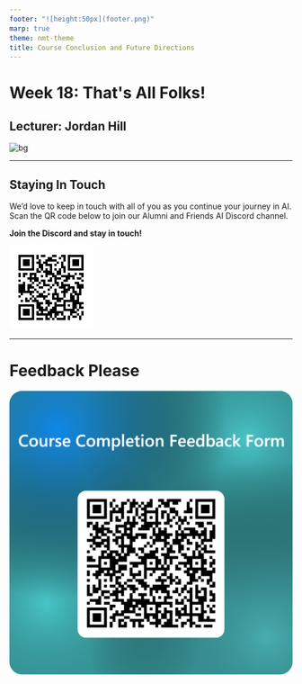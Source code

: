 ```yaml
---
footer: "![height:50px](footer.png)"
marp: true
theme: nmt-theme
title: Course Conclusion and Future Directions
---
```


<!-- _class: lead -->
# Week 18: That's All Folks!

## Lecturer: Jordan Hill

![bg](https://images-wixmp-ed30a86b8c4ca887773594c2.wixmp.com/f/afa6e72c-8df3-4d8a-aba0-d3d8c0404e28/dgeejdo-2636687f-dce2-4182-9061-f44831261ec0.jpg/v1/fill/w_922,h_866,q_70,strp/ai_gaze_by_roguedawg777_dgeejdo-pre.jpg?token=eyJ0eXAiOiJKV1QiLCJhbGciOiJIUzI1NiJ9.eyJzdWIiOiJ1cm46YXBwOjdlMGQxODg5ODIyNjQzNzNhNWYwZDQxNWVhMGQyNmUwIiwiaXNzIjoidXJuOmFwcDo3ZTBkMTg4OTgyMjY0MzczYTVmMGQ0MTVlYTBkMjZlMCIsIm9iaiI6W1t7ImhlaWdodCI6Ijw9OTYyIiwicGF0aCI6IlwvZlwvYWZhNmU3MmMtOGRmMy00ZDhhLWFiYTAtZDNkOGMwNDA0ZTI4XC9kZ2VlamRvLTI2MzY2ODdmLWRjZTItNDE4Mi05MDYxLWY0NDgzMTI2MWVjMC5qcGciLCJ3aWR0aCI6Ijw9MTAyNCJ9XV0sImF1ZCI6WyJ1cm46c2VydmljZTppbWFnZS5vcGVyYXRpb25zIl19.RSVY32rSmLLuV0Vdf0MN9WCvGH6IeAqAkeZPsUrWwqk)

---


## Staying In Touch

We’d love to keep in touch with all of you as you continue your journey in AI. Scan the QR code below to join our Alumni and Friends AI Discord channel.

**Join the Discord and stay in touch!**

![bg right:40% 90%](bing_generated_qrcode.png)

---

<!-- _class: lead -->
# Feedback Please

![bg right fit](feedback.png)

